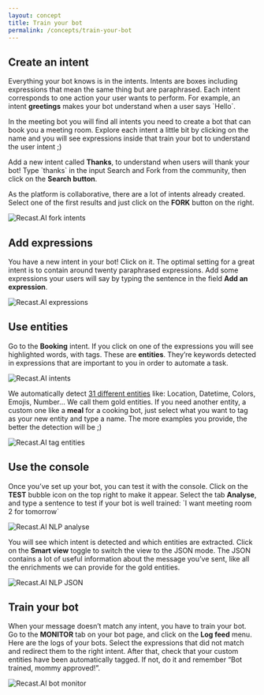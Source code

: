 ```yaml
---
layout: concept
title: Train your bot
permalink: /concepts/train-your-bot
---
```


## Create an intent

Everything your bot knows is in the intents. Intents are boxes including expressions that mean the same thing but are paraphrased. Each intent corresponds to one action your user wants to perform. For example, an intent **greetings** makes your bot understand when a user says \`Hello\`.

In the meeting bot you will find all intents you need to create a bot that can book you a meeting room.
Explore each intent a little bit by clicking on the name and you will see expressions inside that train your bot to understand the user intent ;)

Add a new intent called **Thanks**, to understand when users will thank your bot! Type \`thanks\` in the input Search and Fork from the community, then click on the **Search button**.

As the platform is collaborative, there are a lot of intents already created. Select one of the first results and just click on the **FORK** button on the right.

![Recast.AI fork intents](https://cdn.recast.ai/man/recast-ai-fork-intentb.png)

## Add expressions

You have a new intent in your bot! Click on it. The optimal setting for a great intent is to contain around twenty paraphrased expressions. Add some expressions your users will say by typing the sentence in the field **Add an expression**.

![Recast.AI expressions](https://cdn.recast.ai/man/recast-ai-add-expressionsc.png)

## Use entities

Go to the **Booking** intent. If you click on one of the expressions you will see highlighted words, with tags. These are **entities**. They’re keywords detected in expressions that are important to you in order to automate a task.

![Recast.AI intents](https://cdn.recast.ai/man/recast-ai-entitiesb.png)

We automatically detect [31 different entities](https://recast.ai/docs/api-reference#list-of-entities) like: Location, Datetime, Colors, Emojis, Number… We call them gold entities. If you need another entity, a custom one like a **meal** for a cooking bot, just select what you want to tag as your new entity and type a name. The more examples you provide, the better the detection will be ;)

![Recast.AI tag entities](https://cdn.recast.ai/man/recast-ai-tag-entitiesb.png)

## Use the console

Once you’ve set up your bot, you can test it with the console. Click on the **TEST** bubble icon on the top right to make it appear. Select the tab **Analyse**, and type a sentence to test if your bot is well trained: \`I want meeting room 2 for tomorrow\`

![Recast.AI NLP analyse](https://cdn.recast.ai/man/recast-ai-test-consoleb.png)

You will see which intent is detected and which entities are extracted. Click on the **Smart view** toggle to switch the view to the JSON mode.
The JSON contains a lot of useful information about the message you’ve sent, like all the enrichments we can provide for the gold entities.

![Recast.AI NLP JSON](https://cdn.recast.ai/man/recast-ai-console-jsonc.png)

## Train your bot

When your message doesn’t match any intent, you have to train your bot. Go to the **MONITOR** tab on your bot page, and click on the **Log feed** menu.
Here are the logs of your bots. Select the expressions that did not match and redirect them to the right intent. After that, check that your custom entities have been automatically tagged. If not, do it and remember “Bot trained, mommy approved!”.

![Recast.AI bot monitor](https://cdn.recast.ai/man/recast-ai-monitorb.png)
